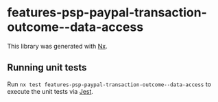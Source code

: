 # features-psp-paypal-transaction-outcome--data-access

This library was generated with [Nx](https://nx.dev).

## Running unit tests

Run `nx test features-psp-paypal-transaction-outcome--data-access` to execute the unit tests via [Jest](https://jestjs.io).
